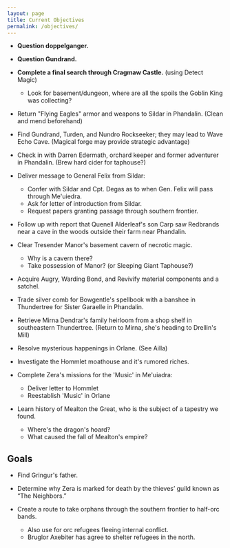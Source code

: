 ```yaml
---
layout: page
title: Current Objectives
permalink: /objectives/
---
```

- **Question doppelganger.**

- **Question Gundrand.**

- **Complete a final search through Cragmaw Castle.** (using Detect Magic)
  - Look for basement/dungeon, where are all the spoils the Goblin King was collecting?

- Return "Flying Eagles" armor and weapons to Sildar in Phandalin. (Clean and mend beforehand)

- Find Gundrand, Turden, and Nundro Rockseeker; they may lead to Wave Echo Cave. (Magical forge may provide strategic advantage)

- Check in with Darren Edermath, orchard keeper and former adventurer in Phandalin. (Brew hard cider for taphouse?)

- Deliver message to General Felix from Sildar:
  - Confer with Sildar and Cpt. Degas as to when Gen. Felix will pass through Me'uiedra.
  - Ask for letter of introduction from Sildar.
  - Request papers granting passage through southern frontier.

- Follow up with report that Quenell Alderleaf's son Carp saw Redbrands near a cave in the woods outside their farm near Phandalin.

- Clear Tresender Manor's basement cavern of necrotic magic.
  - Why is a cavern there?
  - Take possession of Manor? (or Sleeping Giant Taphouse?)

- Acquire Augry, Warding Bond, and Revivify material components and a satchel.

- Trade silver comb for Bowgentle's spellbook with a banshee in Thundertree for Sister Garaelle in Phandalin.

- Retrieve Mirna Dendrar's family heirloom from a shop shelf in southeastern Thundertree. (Return to Mirna, she's heading to Drellin's Mill)

- Resolve mysterious happenings in Orlane. (See Ailla)

- Investigate the Hommlet moathouse and it's rumored riches.

- Complete Zera's missions for the 'Music' in Me'uiadra:
  - Deliver letter to Hommlet
  - Reestablish 'Music' in Orlane

- Learn history of Mealton the Great, who is the subject of a tapestry we found.
  - Where's the dragon's hoard?
  - What caused the fall of Mealton's empire?


## Goals

- Find Gringur's father.

- Determine why Zera is marked for death by the thieves’ guild known as “The Neighbors.”

- Create a route to take orphans through the southern frontier to half-orc bands.
  - Also use for orc refugees fleeing internal conflict.
  - Bruglor Axebiter has agree to shelter refugees in the north.
